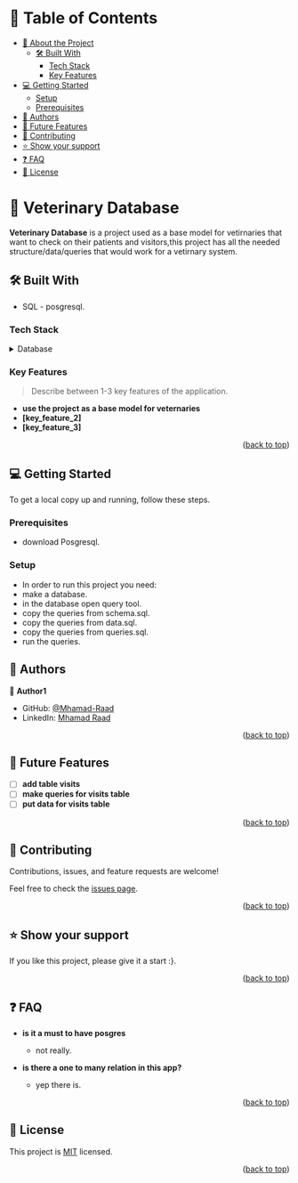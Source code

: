 <!-- TABLE OF CONTENTS -->

# 📗 Table of Contents

- [📖 About the Project](#about-project)
  - [🛠 Built With](#built-with)
    - [Tech Stack](#tech-stack)
    - [Key Features](#key-features)
- [💻 Getting Started](#getting-started)
  - [Setup](#setup)
  - [Prerequisites](#prerequisites)
- [👥 Authors](#authors)
- [🔭 Future Features](#future-features)
- [🤝 Contributing](#contributing)
- [⭐️ Show your support](#support)
- [❓ FAQ](#faq)
- [📝 License](#license)

<!-- PROJECT DESCRIPTION -->

# 📖 Veterinary Database <a name="about-project"></a>

**Veterinary Database** is a project used as a base model for vetirnaries that want to check on their patients and visitors,this project 
has all the needed structure/data/queries that would work for a vetirnary system.

## 🛠 Built With <a name="built-with"></a>
- SQL - posgresql.

### Tech Stack <a name="tech-stack"></a>

<details>
<summary>Database</summary>
  <ul>
    <li><a href="https://www.postgresql.org/">PostgreSQL</a></li>
  </ul>
</details>

<!-- Features -->

### Key Features <a name="key-features"></a>

> Describe between 1-3 key features of the application.

- **use the project as a base model for veternaries**
- **[key_feature_2]**
- **[key_feature_3]**

<p align="right">(<a href="#readme-top">back to top</a>)</p>



<!-- GETTING STARTED -->

## 💻 Getting Started <a name="getting-started"></a>

To get a local copy up and running, follow these steps.

### Prerequisites


- download Posgresql.


### Setup
- In order to run this project you need:
- make a database.
- in the database open query tool.
- copy the queries from schema.sql.
- copy the queries from data.sql.
- copy the queries from queries.sql.
- run the queries.






## 👥 Authors <a name="authors"></a>


👤 **Author1**

- GitHub: [@Mhamad-Raad](https://github.com/Mhamad-Raad/)
- LinkedIn: [Mhamad Raad](https://www.linkedin.com/in/mhamad-raad)


<p align="right">(<a href="#readme-top">back to top</a>)</p>

<!-- FUTURE FEATURES -->

## 🔭 Future Features <a name="future-features"></a>

- [ ] **add table visits**
- [ ] **make queries for visits table**
- [ ] **put data for visits table**

<p align="right">(<a href="#readme-top">back to top</a>)</p>

## 🤝 Contributing <a name="contributing"></a>

Contributions, issues, and feature requests are welcome!

Feel free to check the [issues page](../../issues/).

<p align="right">(<a href="#readme-top">back to top</a>)</p>

<!-- SUPPORT -->

## ⭐️ Show your support <a name="support"></a>


If you like this project, please give it a start :}.

<p align="right">(<a href="#readme-top">back to top</a>)</p>



<!-- FAQ (optional) -->

## ❓ FAQ <a name="faq"></a>

- **is it a must to have posgres**

  - not really.

- **is there a one to many relation in this app?**

  - yep there is.

<p align="right">(<a href="#readme-top">back to top</a>)</p>

<!-- LICENSE -->

## 📝 License <a name="license"></a>

This project is [MIT](./MIT) licensed.


<p align="right">(<a href="#readme-top">back to top</a>)</p>

